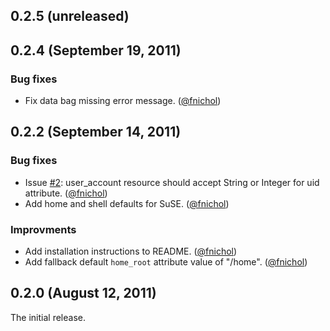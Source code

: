 ## 0.2.5 (unreleased)


## 0.2.4 (September 19, 2011)

### Bug fixes

* Fix data bag missing error message. ([@fnichol][])


## 0.2.2 (September 14, 2011)

### Bug fixes

* Issue [#2](https://github.com/fnichol/chef-user/issues/2): user_account resource should accept String or Integer for uid attribute. ([@fnichol][])
* Add home and shell defaults for SuSE. ([@fnichol][])

### Improvments

* Add installation instructions to README. ([@fnichol][])
* Add fallback default `home_root` attribute value of "/home". ([@fnichol][])


## 0.2.0 (August 12, 2011)

The initial release.

[@fnichol]: https://github.com/fnichol
